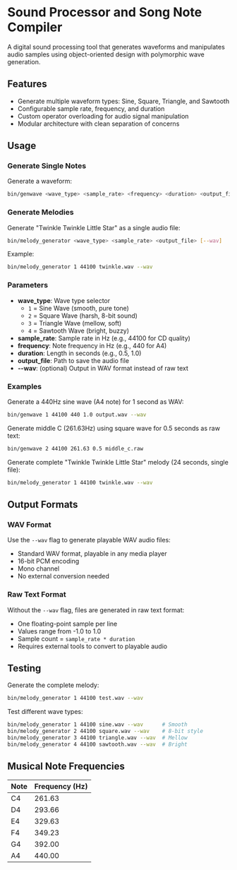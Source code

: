 # Sound Processor and Song Note Compiler
A digital sound processing tool that generates waveforms and manipulates audio samples using object-oriented design with polymorphic wave generation.

## Features
- Generate multiple waveform types: Sine, Square, Triangle, and Sawtooth
- Configurable sample rate, frequency, and duration
- Custom operator overloading for audio signal manipulation
- Modular architecture with clean separation of concerns

## Usage

### Generate Single Notes

Generate a waveform:
```bash
bin/genwave <wave_type> <sample_rate> <frequency> <duration> <output_file> [--wav]
```

### Generate Melodies

Generate "Twinkle Twinkle Little Star" as a single audio file:
```bash
bin/melody_generator <wave_type> <sample_rate> <output_file> [--wav]
```

Example:
```bash
bin/melody_generator 1 44100 twinkle.wav --wav
```

### Parameters

- **wave_type**: Wave type selector
  - `1` = Sine Wave (smooth, pure tone)
  - `2` = Square Wave (harsh, 8-bit sound)
  - `3` = Triangle Wave (mellow, soft)
  - `4` = Sawtooth Wave (bright, buzzy)
- **sample_rate**: Sample rate in Hz (e.g., 44100 for CD quality)
- **frequency**: Note frequency in Hz (e.g., 440 for A4)
- **duration**: Length in seconds (e.g., 0.5, 1.0)
- **output_file**: Path to save the audio file
- **--wav**: (optional) Output in WAV format instead of raw text

### Examples

Generate a 440Hz sine wave (A4 note) for 1 second as WAV:
```bash
bin/genwave 1 44100 440 1.0 output.wav --wav
```

Generate middle C (261.63Hz) using square wave for 0.5 seconds as raw text:
```bash
bin/genwave 2 44100 261.63 0.5 middle_c.raw
```

Generate complete "Twinkle Twinkle Little Star" melody (24 seconds, single file):
```bash
bin/melody_generator 1 44100 twinkle.wav --wav
```

## Output Formats

### WAV Format
Use the `--wav` flag to generate playable WAV audio files:
- Standard WAV format, playable in any media player
- 16-bit PCM encoding
- Mono channel
- No external conversion needed

### Raw Text Format
Without the `--wav` flag, files are generated in raw text format:
- One floating-point sample per line
- Values range from -1.0 to 1.0
- Sample count = `sample_rate * duration`
- Requires external tools to convert to playable audio

## Testing

Generate the complete melody:
```bash
bin/melody_generator 1 44100 test.wav --wav
```

Test different wave types:
```bash
bin/melody_generator 1 44100 sine.wav --wav      # Smooth
bin/melody_generator 2 44100 square.wav --wav    # 8-bit style
bin/melody_generator 3 44100 triangle.wav --wav  # Mellow
bin/melody_generator 4 44100 sawtooth.wav --wav  # Bright
```

## Musical Note Frequencies

| Note | Frequency (Hz) |
|------|----------------|
| C4   | 261.63         |
| D4   | 293.66         |
| E4   | 329.63         |
| F4   | 349.23         |
| G4   | 392.00         |
| A4   | 440.00         |
